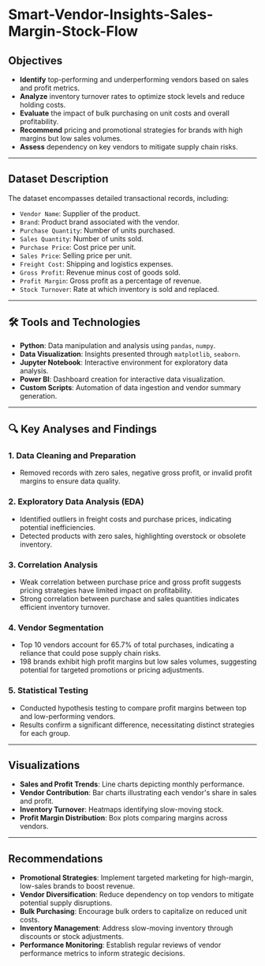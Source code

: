 # Smart-Vendor-Insights-Sales-Margin-Stock-Flow


##  Objectives

- **Identify** top-performing and underperforming vendors based on sales and profit metrics.
- **Analyze** inventory turnover rates to optimize stock levels and reduce holding costs.
- **Evaluate** the impact of bulk purchasing on unit costs and overall profitability.
- **Recommend** pricing and promotional strategies for brands with high margins but low sales volumes.
- **Assess** dependency on key vendors to mitigate supply chain risks.

---

## Dataset Description

The dataset encompasses detailed transactional records, including:

- `Vendor Name`: Supplier of the product.
- `Brand`: Product brand associated with the vendor.
- `Purchase Quantity`: Number of units purchased.
- `Sales Quantity`: Number of units sold.
- `Purchase Price`: Cost price per unit.
- `Sales Price`: Selling price per unit.
- `Freight Cost`: Shipping and logistics expenses.
- `Gross Profit`: Revenue minus cost of goods sold.
- `Profit Margin`: Gross profit as a percentage of revenue.
- `Stock Turnover`: Rate at which inventory is sold and replaced.

---

## 🛠️ Tools and Technologies

- **Python**: Data manipulation and analysis using `pandas`, `numpy`.
- **Data Visualization**: Insights presented through `matplotlib`, `seaborn`.
- **Jupyter Notebook**: Interactive environment for exploratory data analysis.
- **Power BI**: Dashboard creation for interactive data visualization.
- **Custom Scripts**: Automation of data ingestion and vendor summary generation.

---

## 🔍 Key Analyses and Findings

### 1. Data Cleaning and Preparation

- Removed records with zero sales, negative gross profit, or invalid profit margins to ensure data quality.

### 2. Exploratory Data Analysis (EDA)

- Identified outliers in freight costs and purchase prices, indicating potential inefficiencies.
- Detected products with zero sales, highlighting overstock or obsolete inventory.

### 3. Correlation Analysis

- Weak correlation between purchase price and gross profit suggests pricing strategies have limited impact on profitability.
- Strong correlation between purchase and sales quantities indicates efficient inventory turnover.

### 4. Vendor Segmentation

- Top 10 vendors account for 65.7% of total purchases, indicating a reliance that could pose supply chain risks.
- 198 brands exhibit high profit margins but low sales volumes, suggesting potential for targeted promotions or pricing adjustments.

### 5. Statistical Testing

- Conducted hypothesis testing to compare profit margins between top and low-performing vendors.
- Results confirm a significant difference, necessitating distinct strategies for each group.

---

## Visualizations

- **Sales and Profit Trends**: Line charts depicting monthly performance.
- **Vendor Contribution**: Bar charts illustrating each vendor's share in sales and profit.
- **Inventory Turnover**: Heatmaps identifying slow-moving stock.
- **Profit Margin Distribution**: Box plots comparing margins across vendors.

---

## Recommendations

- **Promotional Strategies**: Implement targeted marketing for high-margin, low-sales brands to boost revenue.
- **Vendor Diversification**: Reduce dependency on top vendors to mitigate potential supply disruptions.
- **Bulk Purchasing**: Encourage bulk orders to capitalize on reduced unit costs.
- **Inventory Management**: Address slow-moving inventory through discounts or stock adjustments.
- **Performance Monitoring**: Establish regular reviews of vendor performance metrics to inform strategic decisions.




